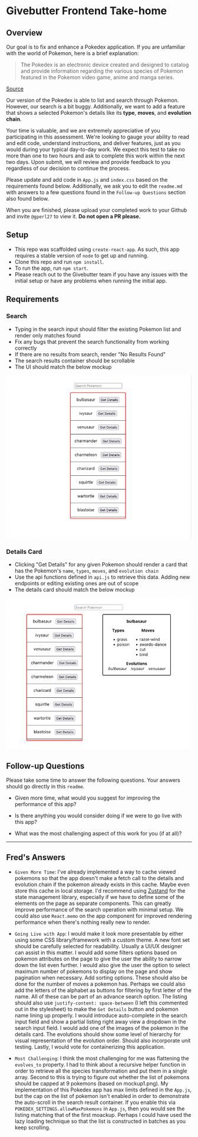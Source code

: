 # Givebutter Frontend Take-home

## Overview

Our goal is to fix and enhance a Pokedex application. If you are unfamiliar with the world of Pokemon, here is a brief explanation:

> The Pokedex is an electronic device created and designed to catalog and provide information regarding the various species of Pokemon featured in the Pokemon video game, anime and manga series.
 
[Source](https://pokemon.fandom.com/wiki/Pokedex)
 
Our version of the Pokedex is able to list and search through Pokemon. However, our search is a bit buggy. Additionally, we want to add a feature that shows a selected Pokemon's details like its **type**, **moves**, and **evolution chain**.

Your time is valuable, and we are extremely appreciative of you participating in this assessment. We're looking to gauge your ability to read and edit code, understand instructions, and deliver features, just as you would during your typical day-to-day work. We expect this test to take no more than one to two hours and ask to complete this work within the next two days. Upon submit, we will review and provide feedback to you regardless of our decision to continue the process.

Please update and add code in `App.js` and `index.css` based on the requirements found below. Additionally, we ask you to edit the `readme.md` with answers to a few questions found in the `Follow-up Questions` section also found below.

When you are finished, please upload your completed work to your Github and invite `@gperl27` to view it. **Do not open a PR please.**

## Setup

- This repo was scaffolded using `create-react-app`. As such, this app requires a stable version of `node` to get up and running.
- Clone this repo and run `npm install`.
- To run the app, run `npm start`.
- Please reach out to the Givebutter team if you have any issues with the initial setup or have any problems when running the initial app.

## Requirements

### Search
- Typing in the search input should filter the existing Pokemon list and render only matches found
- Fix any bugs that prevent the search functionality from working correctly
- If there are no results from search, render "No Results Found"
- The search results container should be scrollable
- The UI should match the below mockup

![](mockup0.png)

### Details Card
     
- Clicking "Get Details" for any given Pokemon should render a card that has the Pokemon's `name`, `types`, `moves`, and `evolution chain`
- Use the api functions defined in `api.js` to retrieve this data. Adding new endpoints or editing existing ones are out of scope
- The details card should match the below mockup

![](mockup1.png)

## Follow-up Questions

Please take some time to answer the following questions. Your answers should go directly in this `readme`.

- Given more time, what would you suggest for improving the performance of this app?

- Is there anything you would consider doing if we were to go live with this app?

- What was the most challenging aspect of this work for you (if at all)?

---
## Fred's Answers 

- `Given More Time`: I've already implemented a way to cache viewed pokemons so that the app doesn't make a fetch call to the details and evolution chain if the pokemon already exists in this cache.  Maybe even store this cache in local storage.  I'd recommend using [Zustand](https://zustand-demo.pmnd.rs/) for the state management library, especially if we have to define some of the elements on the page as separate components.  This can greatly improve performance of the search operation with minimal setup.  We could also use `React.memo` on the app component for improved rendering performance when there's nothing really new to render.

- `Going Live with App`: I would make it look more presentable by either using some CSS library/framework with a custom theme.  A new font set should be carefully selected for readability.  Usually a UI/UX designer can assist in this matter.  I would add some filters options based on pokemon attributes on the page to give the user the ability to narrow down the list even further.  I would also give the user the option to select maximum number of pokemons to display on the page and show pagination when necessary. Add sorting options. These should also be done for the number of moves a pokemon has.  Perhaps we could also add the letters of the alphabet as buttons for filtering by first letter of the name.  All of these can be part of an advance search option.  The listing should also use `justify-content: space-between` (I left this commented out in the stylesheet) to make the `Get Details` button and pokemon name lining up properly.  I would introduce auto-complete in the search input field and show a partial listing right away view a dropdown in the search input field.  I would add one of the images of the pokemon in the details card.  The evolutions should show some level of hierarchy for visual representation of the evolution order.  Should also incorporate unit testing.  Lastly, I would vote for containerizing this application.

- `Most Challenging`:  I think the most challenging for me was flattening the `evolves_to` property.  I had to think about a recursive helper function in order to retrieve all the species transformation and put them in a single array.  Second to this is trying to figure out whether the list of pokemons should be capped at 9 pokemons (based on mockup1.png).  My implementation of this Pokedex app has max limits defined in the `App.js`, but the cap on the list of pokemon isn't enabled in order to demonstrate the auto-scroll in the search result container.  If you enable this via `POKEDEX_SETTINGS.allowMaxPokemons` in `App.js`, then you would see the listing matching that of the first moackup.  Perhaps I could have used the lazy loading technique so that the list is constructed in batches as you keep scrolling.